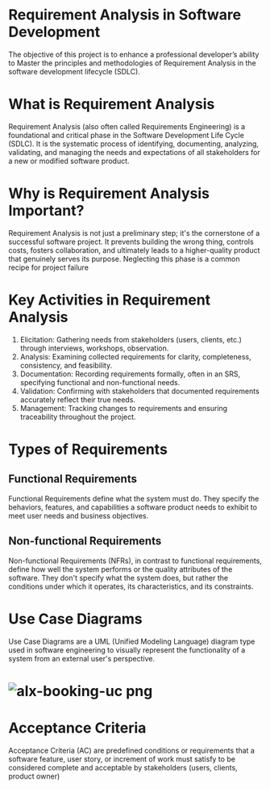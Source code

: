 # Requirement Analysis in Software Development

The objective of this project is to enhance a professional developer’s ability to Master the 
principles and methodologies of Requirement Analysis in the software development lifecycle (SDLC).

# What is Requirement Analysis

Requirement Analysis (also often called Requirements Engineering) is a foundational and critical phase in the Software Development Life Cycle (SDLC). It is the systematic process of identifying, documenting, analyzing, validating, and managing the needs and expectations of all stakeholders for a new or modified software product.

# Why is Requirement Analysis Important?

Requirement Analysis is not just a preliminary step; it's the cornerstone of a successful software project. It prevents building the wrong thing, controls costs, fosters collaboration, and ultimately leads to a higher-quality product that genuinely serves its purpose. Neglecting this phase is a common recipe for project 
failure

# Key Activities in Requirement Analysis

1. Elicitation: Gathering needs from stakeholders (users, clients, etc.) through interviews, workshops, observation.
2. Analysis: Examining collected requirements for clarity, completeness, consistency, and feasibility.
3. Documentation: Recording requirements formally, often in an SRS, specifying functional and non-functional needs.
4. Validation: Confirming with stakeholders that documented requirements accurately reflect their true needs.
5. Management: Tracking changes to requirements and ensuring traceability throughout the project.

# Types of Requirements
## Functional Requirements
Functional Requirements define what the system must do. They specify the behaviors, features, and capabilities a software product needs to exhibit to meet user needs and business objectives.
## Non-functional Requirements
Non-functional Requirements (NFRs), in contrast to functional requirements, define how well the system performs or the quality attributes of the software. They don't specify what the system does, but rather the conditions under which it operates, its characteristics, and its constraints.

# Use Case Diagrams
Use Case Diagrams are a UML (Unified Modeling Language) diagram type used in software engineering to visually represent the functionality of a system from an external user's perspective.
# ![alx-booking-uc png](https://github.com/user-attachments/assets/b4d759c7-31de-4b82-acdf-a6f6bb53a7fb)

# Acceptance Criteria
Acceptance Criteria (AC) are predefined conditions or requirements that a software feature, user story, or increment of work must satisfy to be considered complete and acceptable by stakeholders (users, clients, product owner)


